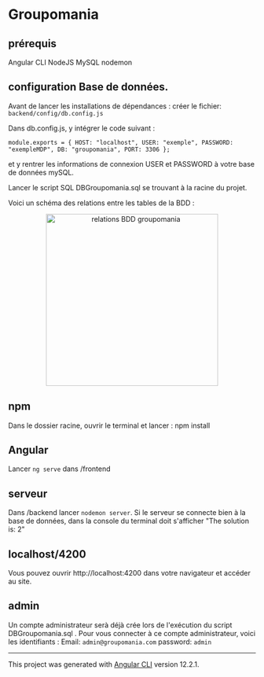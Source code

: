 # Groupomania

## prérequis 
Angular CLI
NodeJS
MySQL
nodemon

## configuration Base de données.
Avant de lancer les installations de dépendances :
créer le fichier: `backend/config/db.config.js`

Dans db.config.js, y intégrer le code suivant : 

`module.exports = {
    HOST: "localhost",
    USER: "exemple",
    PASSWORD: "exempleMDP",
    DB: "groupomania",
    PORT: 3306
  };`

et y rentrer les informations de connexion USER et PASSWORD à votre base de données mySQL.

Lancer le script SQL DBGroupomania.sql se trouvant à la racine du projet.

Voici un schéma des relations entre les tables de la BDD :
<!-- [alt text](https://i.ibb.co/cX8FZJX/relations-db-groupomania.png) -->
<p align="center">
  <img src="https://i.ibb.co/cX8FZJX/relations-db-groupomania" width="350" title="relations BDD groupomania">
</p>

## npm
Dans le dossier racine, ouvrir le terminal et lancer :
npm install

## Angular
Lancer `ng serve` dans /frontend

## serveur
Dans /backend lancer `nodemon server`.
Si le serveur se connecte bien à la base de données, dans la console du terminal doit s'afficher "The solution is: 2"

## localhost/4200
Vous pouvez ouvrir http://localhost:4200 dans votre navigateur et accéder au site.

## admin
Un compte administrateur serà déjà crée lors de l'exécution du script DBGroupomania.sql . Pour vous connecter à ce compte administrateur, voici les identifiants :
Email: `admin@groupomania.com`
password: `admin`

---------------------------------------------------------------------------------------------------------------------------------------
This project was generated with [Angular CLI](https://github.com/angular/angular-cli) version 12.2.1.
